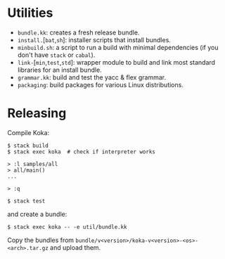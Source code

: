 # Utilities

- `bundle.kk`: creates a fresh release bundle.
- `install.`[`bat`,`sh`]: installer scripts that install bundles.
- `minbuild.sh`: a script to run a build with minimal dependencies (if you don't have `stack` or `cabal`).
- `link-`[`min`,`test`,`std`]: wrapper module to build and link most standard libraries for an install bundle.
- `grammar.kk`: build and test the yacc & flex grammar.
- `packaging`: build packages for various Linux distributions.


# Releasing

Compile Koka:

```
$ stack build 
$ stack exec koka  # check if interpreter works

> :l samples/all
> all/main()
...

> :q

$ stack test
```

and create a bundle:

```
$ stack exec koka -- -e util/bundle.kk 
```

Copy the bundles from `bundle/v<version>/koka-v<version>-<os>-<arch>.tar.gz` and upload them.
